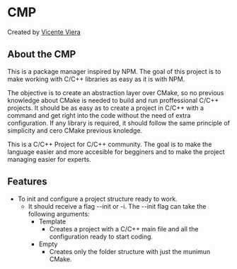 # CMP
Created by [Vicente Viera](https://github.com/VicenteVieraG)
## About the CMP
This is a package manager inspired by NPM. The goal of this project is to make working with C/C++ libraries as easy as it is with NPM.

The objective is to create an abstraction layer over CMake, so no previous knowledge about CMake is needed to build and run proffessional C/C++ projects. It should be as easy as to create a project in C/C++ with a command and get right into the code without the need of extra configuration. If any library is required, it should follow the same principle of simplicity and cero CMake previous knoledge.

This is a C/C++ Project for C/C++ community. The goal is to make the language easier and more accesible for begginers and to make the project managing easier for experts.

## Features

- To init and configure a project structure ready to work.
  - It should receive a flag --init or -i. The --init flag can take the following arguments:
    - Template
        - Creates a project with a C/C++ main file and all the configuration ready to start coding.
    - Empty
        - Creates only the folder structure with just the munimun CMake.